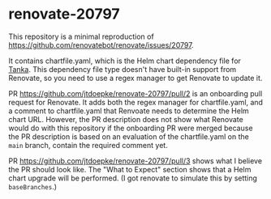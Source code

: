 # renovate-20797

This repository is a minimal reproduction of https://github.com/renovatebot/renovate/issues/20797.

It contains chartfile.yaml, which is the Helm chart dependency file for [Tanka](https://tanka.dev/helm).
This dependency file type doesn't have built-in support from Renovate, so you need to use a regex manager
to get Renovate to update it.

PR https://github.com/jtdoepke/renovate-20797/pull/2 is an onboarding pull request for Renovate. It adds
both the regex manager for chartfile.yaml, and a comment to chartfile.yaml that Renvoate needs to determine
the Helm chart URL. However, the PR description does not show what Renovate would do with this repository
if the onboarding PR were merged because the PR description is based on an evaluation of the chartfile.yaml
on the `main` branch, contain the required comment yet.

PR https://github.com/jtdoepke/renovate-20797/pull/3 shows what I believe the PR should look like. The
"What to Expect" section shows that a Helm chart upgrade will be performed. (I got renovate to simulate
this by setting `baseBranches`.)
